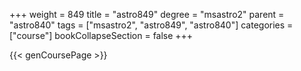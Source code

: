 +++
weight = 849
title = "astro849"
degree = "msastro2"
parent = "astro840"
tags = ["msastro2", "astro849", "astro840"]
categories = ["course"]
bookCollapseSection = false
+++

{{< genCoursePage >}}
